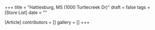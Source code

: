+++
title = "Hattiesburg, MS (1000 Turtlecreek Dr)"
draft = false
tags = [Store List]
date = ""

[Article]
contributors = []
gallery = []
+++